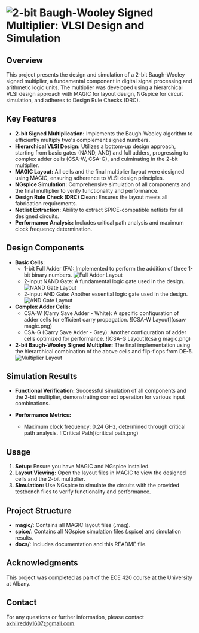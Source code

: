 # ![2-bit Baugh-Wooley Signed Multiplier: VLSI Design and Simulation](layout.png)

## Overview

This project presents the design and simulation of a 2-bit Baugh-Wooley signed multiplier, a fundamental component in digital signal processing and arithmetic logic units. The multiplier was developed using a hierarchical VLSI design approach with MAGIC for layout design, NGspice for circuit simulation, and adheres to Design Rule Checks (DRC).

## Key Features

* **2-bit Signed Multiplication:** Implements the Baugh-Wooley algorithm to efficiently multiply two's complement signed numbers.
* **Hierarchical VLSI Design:** Utilizes a bottom-up design approach, starting from basic gates (NAND, AND) and full adders, progressing to complex adder cells (CSA-W, CSA-G), and culminating in the 2-bit multiplier.
* **MAGIC Layout:** All cells and the final multiplier layout were designed using MAGIC, ensuring adherence to VLSI design principles.
* **NGspice Simulation:** Comprehensive simulation of all components and the final multiplier to verify functionality and performance.
* **Design Rule Check (DRC) Clean:** Ensures the layout meets all fabrication requirements.
* **Netlist Extraction:** Ability to extract SPICE-compatible netlists for all designed circuits.
* **Performance Analysis:** Includes critical path analysis and maximum clock frequency determination.

## Design Components

* **Basic Cells:**
    * 1-bit Full Adder (FA): Implemented to perform the addition of three 1-bit binary numbers.
        ![Full Adder Layout](famagic.jpg)
    * 2-input NAND Gate: A fundamental logic gate used in the design.
        ![NAND Gate Layout](nandmagic.png)
    * 2-input AND Gate: Another essential logic gate used in the design.
        ![AND Gate Layout](andmagic.png)
* **Complex Adder Cells:**
    * CSA-W (Carry Save Adder - White): A specific configuration of adder cells for efficient carry propagation.
        ![CSA-W Layout](csaw magic.png)
    * CSA-G (Carry Save Adder - Grey): Another configuration of adder cells optimized for performance.
        ![CSA-G Layout](csa g magic.png)
* **2-bit Baugh-Wooley Signed Multiplier:** The final implementation using the hierarchical combination of the above cells and flip-flops from DE-5.
    ![Multiplier Layout](mulmagic.png)

## Simulation Results

* **Functional Verification:** Successful simulation of all components and the 2-bit multiplier, demonstrating correct operation for various input combinations.
   
* **Performance Metrics:**
    * Maximum clock frequency: 0.24 GHz, determined through critical path analysis.
        ![Critical Path](critical path.png)

## Usage

1.  **Setup:** Ensure you have MAGIC and NGspice installed.
2.  **Layout Viewing:** Open the layout files in MAGIC to view the designed cells and the 2-bit multiplier.
3.  **Simulation:** Use NGspice to simulate the circuits with the provided testbench files to verify functionality and performance.

## Project Structure

* **magic/**: Contains all MAGIC layout files (.mag).
* **spice/**: Contains all NGspice simulation files (.spice) and simulation results.
* **docs/**: Includes documentation and this README file.

## Acknowledgments

This project was completed as part of the ECE 420 course at the University at Albany.

## Contact

For any questions or further information, please contact akhilreddy1607@gmail.com.
